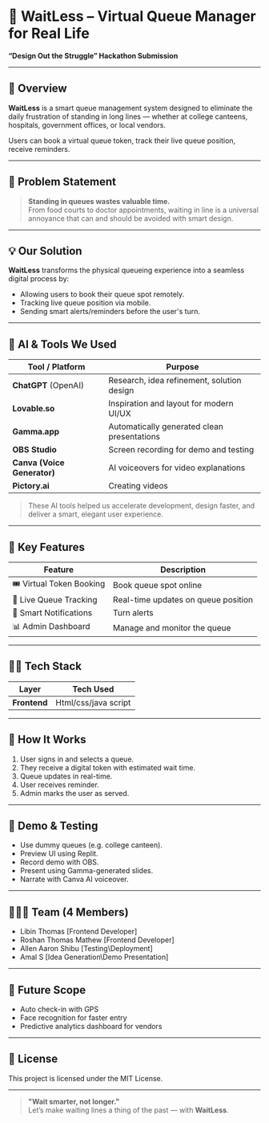 # 🧍 WaitLess – Virtual Queue Manager for Real Life

**“Design Out the Struggle” Hackathon Submission**

---

## 🚀 Overview

**WaitLess** is a smart queue management system designed to eliminate the daily frustration of standing in long lines — whether at college canteens, hospitals, government offices, or local vendors.

Users can book a virtual queue token, track their live queue position, receive reminders.

---

## 🎯 Problem Statement

> **Standing in queues wastes valuable time.**  
From food courts to doctor appointments, waiting in line is a universal annoyance that can and should be avoided with smart design.

---

## 💡 Our Solution

**WaitLess** transforms the physical queueing experience into a seamless digital process by:
- Allowing users to book their queue spot remotely.
- Tracking live queue position via mobile.
- Sending smart alerts/reminders before the user's turn.


---



## 🧠 AI & Tools We Used

| Tool / Platform | Purpose |
|-----------------|---------|
| **ChatGPT** (OpenAI) | Research, idea refinement, solution design |
| **Lovable.so** | Inspiration and layout for modern UI/UX |
| **Gamma.app** | Automatically generated clean presentations |
| **OBS Studio** | Screen recording for demo and testing |
| **Canva (Voice Generator)** | AI voiceovers for video explanations |
| **Pictory.ai** | Creating videos |

> These AI tools helped us accelerate development, design faster, and deliver a smart, elegant user experience.

---

## 📲 Key Features

| Feature | Description |
|--------|-------------|
| 🎟️ Virtual Token Booking | Book queue spot online |
| 📍 Live Queue Tracking | Real-time updates on queue position |
| 🔔 Smart Notifications | Turn alerts |
| 📊 Admin Dashboard | Manage and monitor the queue |


---

## 🧑‍💻 Tech Stack

| Layer       | Tech Used |
|-------------|-----------|
| **Frontend** | Html/css/java script |



---

## 🔁 How It Works

1. User signs in and selects a queue.
2. They receive a digital token with estimated wait time.
3. Queue updates in real-time.
4. User receives reminder.
6. Admin marks the user as served.

---

## 🧪 Demo & Testing

- Use dummy queues (e.g. college canteen).
- Preview UI using Replit.
- Record demo with OBS.
- Present using Gamma-generated slides.
- Narrate with Canva AI voiceover.

---

## 🧑‍🤝‍🧑 Team (4 Members)

- Libin Thomas  [Frontend Developer]
- Roshan Thomas Mathew  [Frontend Developer]
- Allen Aaron Shibu  [Testing\Deployment]
- Amal S  [Idea Generation\Demo Presentation]


---

## 📍 Future Scope

- Auto check-in with GPS
- Face recognition for faster entry
- Predictive analytics dashboard for vendors

---

## 📜 License

This project is licensed under the MIT License.

---

> **"Wait smarter, not longer."**  
> Let’s make waiting lines a thing of the past — with **WaitLess**.
